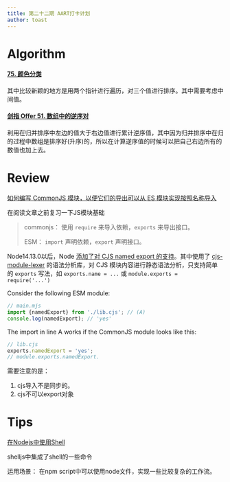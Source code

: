 ```yaml
---
title: 第二十二期 AART打卡计划
author: toast
---
```


# Algorithm

#### [75. 颜色分类](https://leetcode.cn/problems/sort-colors/)

其中比较新颖的地方是用两个指针进行遍历，对三个值进行排序。其中需要考虑中间值。

#### [剑指 Offer 51. 数组中的逆序对](https://leetcode.cn/problems/shu-zu-zhong-de-ni-xu-dui-lcof/)

利用在归并排序中左边的值大于右边值进行累计逆序值，其中因为归并排序中在归的过程中数组是排序好(升序)的，所以在计算逆序值的时候可以把自己右边所有的数值也加上去。

# Review

[如何编写 CommonJS 模块，以便它们的导出可以从 ES 模块实现按照名称导入](https://2ality.com/2022/10/commonjs-named-exports.html)

在阅读文章之前复习一下JS模块基础

>commonjs： 使用 `require` 来导入依赖，`exports` 来导出接口。
>
>ESM： `import` 声明依赖，`export` 声明接口。

Node14.13.0以后，Node [添加了对 CJS named export 的支持](https://link.juejin.cn/?target=https%3A%2F%2Fnodejs.org%2Fen%2Fblog%2Frelease%2Fv14.13.0%2F)。其中使用了 [cjs-module-lexer](https://link.juejin.cn?target=https%3A%2F%2Fgithub.com%2Fguybedford%2Fcjs-module-lexer) 的语法分析库，对 CJS 模块内容进行静态语法分析，只支持简单的 `exports` 写法，如 `exports.name = ...` 或 `module.exports = require('...')`

Consider the following ESM module:

```js
// main.mjs
import {namedExport} from './lib.cjs'; // (A)
console.log(namedExport); // 'yes'
```

The import in line A works if the CommonJS module looks like this:

```js
// lib.cjs
exports.namedExport = 'yes';
// module.exports.namedExport.
```

需要注意的是：

1. cjs导入不是同步的。
2. cjs不可以export对象

# Tips

[在Nodejs中使用Shell](https://www.npmjs.com/package/shelljs)

shelljs中集成了shell的一些命令

运用场景： 在npm script中可以使用node文件，实现一些比较复杂的工作流。
